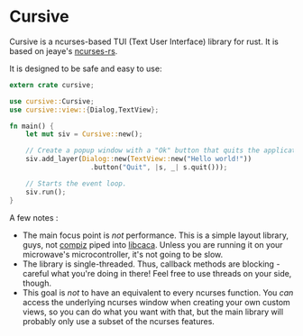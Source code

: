 Cursive
=======

Cursive is a ncurses-based TUI (Text User Interface) library for rust. It is based on jeaye's [ncurses-rs](https://github.com/jeaye/ncurses-rs).

It is designed to be safe and easy to use:

```rust
extern crate cursive;

use cursive::Cursive;
use cursive::view::{Dialog,TextView};

fn main() {
    let mut siv = Cursive::new();

    // Create a popup window with a "Ok" button that quits the application
    siv.add_layer(Dialog::new(TextView::new("Hello world!"))
                    .button("Quit", |s, _| s.quit()));

    // Starts the event loop.
    siv.run();
}
```

A few notes :

* The main focus point is _not_ performance. This is a simple layout library, guys, not [compiz](https://www.google.com/search?q=compiz&tbm=isch) piped into [libcaca](https://www.google.com/search?q=libcaca&tbm=isch). Unless you are running it on your microwave's microcontroller, it's not going to be slow.
* The library is single-threaded. Thus, callback methods are blocking - careful what you're doing in there! Feel free to use threads on your side, though.
* This goal is _not_ to have an equivalent to every ncurses function. You _can_ access the underlying ncurses window when creating your own custom views, so you can do what you want with that, but the main library will probably only use a subset of the ncurses features.
